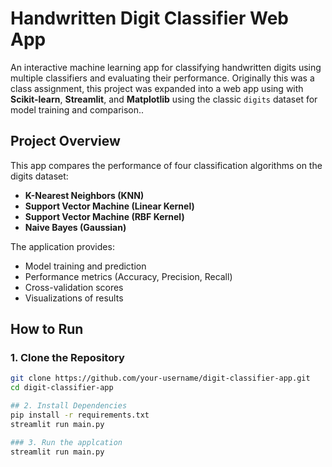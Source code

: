 # Handwritten Digit Classifier Web App

An interactive machine learning app for classifying handwritten digits using multiple classifiers and evaluating their performance. Originally this was a class assignment, this project was expanded into a web app using with **Scikit-learn**, **Streamlit**, and **Matplotlib** using the classic `digits` dataset for model training and comparison..

## Project Overview

This app compares the performance of four classification algorithms on the digits dataset:

- **K-Nearest Neighbors (KNN)**
- **Support Vector Machine (Linear Kernel)**
- **Support Vector Machine (RBF Kernel)**
- **Naive Bayes (Gaussian)**

The application provides:

- Model training and prediction
- Performance metrics (Accuracy, Precision, Recall)
- Cross-validation scores
- Visualizations of results

## How to Run

### 1. Clone the Repository

```bash
git clone https://github.com/your-username/digit-classifier-app.git
cd digit-classifier-app

## 2. Install Dependencies
pip install -r requirements.txt
streamlit run main.py

### 3. Run the applcation
streamlit run main.py
```
